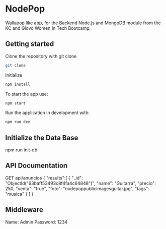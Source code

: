 # NodePop
Wallapop like app, for the Backend Node.js and MongoDB module from the KC and Glovo Women In Tech Bootcamp.


## Getting started
Clone the repository with git clone

```sh
git clone
```

Initialize

```sh
npm install
```
To start the app use:

```sh
npm start
```
Run the application in development with:

```sh
npm run dev
```

## Initialize the Data Base

npm run init-db
## API Documentation

GET api/anuncios
{
    "results":[
        {
            "_id": "ObjectId(\"63baff53493c8f4fa4c64848\")",
            "name": "Guitarra",
            "precio": 250,
            "venta": "true",
            "foto": "nodepoppublicimagesguitar.jpg",
            "tags": "musica"
        }
    ]
}

## Middleware
Name: Admin
Password: 1234